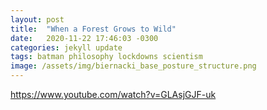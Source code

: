 ```yaml
---
layout: post
title:  "When a Forest Grows to Wild"
date:   2020-11-22 17:46:03 -0300
categories: jekyll update
tags: batman philosophy lockdowns scientism
image: /assets/img/biernacki_base_posture_structure.png
---
```


https://www.youtube.com/watch?v=GLAsjGJF-uk
